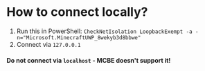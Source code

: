 # How to connect locally?

1. Run this in PowerShell: `CheckNetIsolation LoopbackExempt -a -n="Microsoft.MinecraftUWP_8wekyb3d8bbwe"`
2. Connect via `127.0.0.1`

#### Do not connect via `localhost` - MCBE doesn't support it!
